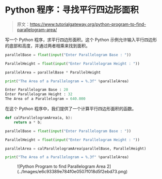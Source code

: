 # Python 程序：寻找平行四边形面积

> 原文：<https://www.tutorialgateway.org/python-program-to-find-parallelogram-area/>

写一个 Python 程序，求平行四边形面积。这个 Python 示例允许输入平行四边形的底部和高度，并通过两者相乘来找到面积。

```py
parallelBase = float(input("Enter Parallelogram Base : "))

ParallelHeight = float(input("Enter Parallelogram Height : "))

parallelArea = parallelBase * ParallelHeight

print("The Area of a Parallelogram = %.3f" %parallelArea) 
```

```py
Enter Parallelogram Base : 20
Enter Parallelogram Height : 32
The Area of a Parallelogram = 640.000
```

在这个 Python 程序中，我们提供了一个计算平行四边形面积的函数。

```py
def calParallelogramArea(a, b):
    return a * b;

parallelBase = float(input("Enter Parallelogram Base : "))

ParallelHeight = float(input("Enter Parallelogram Height : "))

parallelArea = calParallelogramArea(parallelBase, ParallelHeight)

print("The Area of a Parallelogram = %.3f" %parallelArea) 
```

<figure class="wp-block-image size-large">![Python Program to find Parallelogram Area 2](../Images/e6c93389e784f0e0507f018d5f2ebd73.png)</figure>